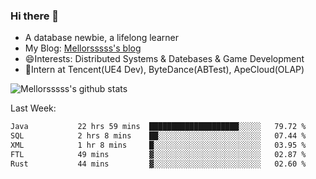 ### Hi there 👋

- A database newbie, a lifelong learner
- My Blog: [Mellorsssss's blog](https://mellorsssss.com/)
- 😄Interests: Distributed Systems & Datebases & Game Development
- 🤔Intern at Tencent(UE4 Dev), ByteDance(ABTest), ApeCloud(OLAP)


![Mellorsssss's github stats](https://github-readme-stats-mellorsssss.vercel.app/api?username=Mellorsssss&show_icons=true&theme=radical)

<!-- ![Top Langs](https://github-readme-stats.vercel.app/api/top-langs/?username=anuraghazra&hide=javascript,html,typescript,css,glsl) -->

<!--
**Mellorsssss/Mellorsssss** is a ✨ _special_ ✨ repository because its `README.md` (this file) appears on your GitHub profile.

Here are some ideas to get you started:

- 🔭 I’m currently working on ...
- 🌱 I’m currently learning ...
- 👯 I’m looking to collaborate on ...
- 🤔 I’m looking for help with ...
- 💬 Ask me about ...
- 📫 How to reach me: ...
- 😄 Pronouns: ...
- ⚡ Fun fact: ...
-->

Last Week:
<!--START_SECTION:waka-->

```txt
Java           22 hrs 59 mins  ████████████████████░░░░░   79.72 %
SQL            2 hrs 8 mins    ██░░░░░░░░░░░░░░░░░░░░░░░   07.44 %
XML            1 hr 8 mins     █░░░░░░░░░░░░░░░░░░░░░░░░   03.95 %
FTL            49 mins         ▓░░░░░░░░░░░░░░░░░░░░░░░░   02.87 %
Rust           44 mins         ▓░░░░░░░░░░░░░░░░░░░░░░░░   02.60 %
```

<!--END_SECTION:waka-->
